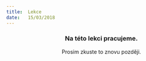 ```yaml
---
title:  Lekce
date:   15/03/2018
---
```


### <center>Na této lekci pracujeme.</center>
<center>Prosim zkuste to znovu později.</center>